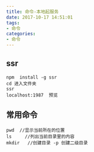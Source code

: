 ```yaml
---
title: 命令-本地起服务
date: 2017-10-17 14:51:01
tags:
- 命令 
categories: 
- 命令 
---
```



## ssr
```
npm  install -g ssr
cd 进入文件夹
ssr
localhost:1987  预览
```

## 常用命令 
```
pwd  //显示当前所在的位置
ls     //列出当前目录里的内容
mkdir   //创建目录 -p 创建二级目录
```